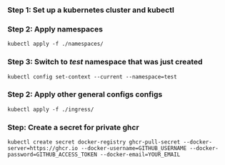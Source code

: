 ### Step 1: Set up a kubernetes cluster and kubectl

### Step 2: Apply namespaces
```
kubectl apply -f ./namespaces/
```
### Step 3: Switch to *test* namespace that was just created
```
kubectl config set-context --current --namespace=test
```
### Step 2: Apply other general configs configs
```
kubectl apply -f ./ingress/
```

### Step: Create a secret for private ghcr
```
kubectl create secret docker-registry ghcr-pull-secret --docker-server=https://ghcr.io --docker-username=GITHUB_USERNAME --docker-password=GITHUB_ACCESS_TOKEN --docker-email=YOUR_EMAIL
```
